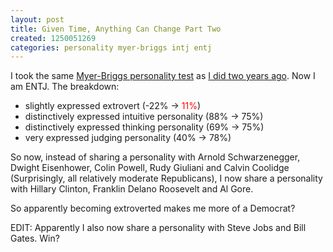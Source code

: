 ```yaml
---
layout: post
title: Given Time, Anything Can Change Part Two
created: 1250051269
categories: personality myer-briggs intj entj
---
```

I took the same <a href="http://www.humanmetrics.com/cgi-win/JTypes1.htm">Myer-Briggs personality test</a> as <a href="http://dailycow.org/node/74">I did two years ago</a>. Now I am ENTJ. The breakdown:
<ul>
<li>slightly expressed extrovert (-22% &rarr; <span style="color:red">11%</span>)</li>
<li>distinctively expressed intuitive personality (88% &rarr; 75%)</li>
<li>distinctively expressed thinking personality (69% &rarr; 75%)</li>
<li>very expressed judging personality (40% &rarr; 78%)</li>
</ul>
So now, instead of sharing a personality with Arnold Schwarzenegger, Dwight Eisenhower, Colin Powell, Rudy Giuliani and Calvin Coolidge (Surprisingly, all relatively moderate Republicans), I now share a personality with Hillary Clinton, Franklin Delano Roosevelt and Al Gore.

So apparently becoming extroverted makes me more of a Democrat?

EDIT: Apparently I also now share a personality with Steve Jobs and Bill Gates. Win?
